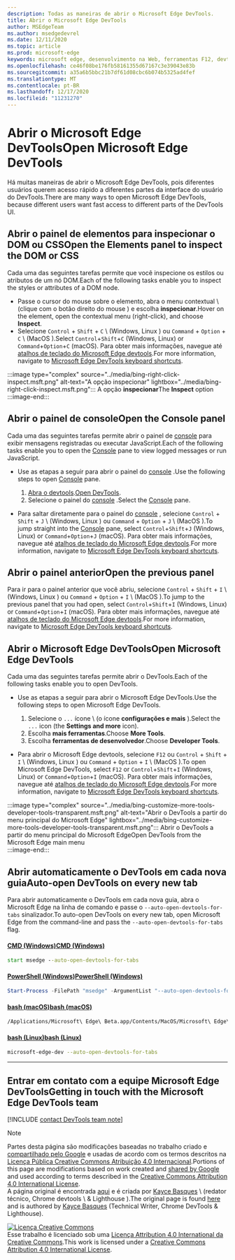 ```yaml
---
description: Todas as maneiras de abrir o Microsoft Edge DevTools.
title: Abrir o Microsoft Edge DevTools
author: MSEdgeTeam
ms.author: msedgedevrel
ms.date: 12/11/2020
ms.topic: article
ms.prod: microsoft-edge
keywords: microsoft edge, desenvolvimento na Web, ferramentas F12, devtools
ms.openlocfilehash: ce46f08be176fb58161355d67167c3e39043e83b
ms.sourcegitcommit: a35a6b5bbc21b7df61d08cbc6b074b5325ad4fef
ms.translationtype: MT
ms.contentlocale: pt-BR
ms.lasthandoff: 12/17/2020
ms.locfileid: "11231270"
---
```

<!-- Copyright Kayce Basques 

   Licensed under the Apache License, Version 2.0 (the "License");
   you may not use this file except in compliance with the License.
   You may obtain a copy of the License at

       https://www.apache.org/licenses/LICENSE-2.0

   Unless required by applicable law or agreed to in writing, software
   distributed under the License is distributed on an "AS IS" BASIS,
   WITHOUT WARRANTIES OR CONDITIONS OF ANY KIND, either express or implied.
   See the License for the specific language governing permissions and
   limitations under the License. -->

# <span data-ttu-id="54944-104">Abrir o Microsoft Edge DevTools</span><span class="sxs-lookup"><span data-stu-id="54944-104">Open Microsoft Edge DevTools</span></span>  

<span data-ttu-id="54944-105">Há muitas maneiras de abrir o Microsoft Edge DevTools, pois diferentes usuários querem acesso rápido a diferentes partes da interface do usuário do DevTools.</span><span class="sxs-lookup"><span data-stu-id="54944-105">There are many ways to open Microsoft Edge DevTools, because different users want fast access to different parts of the DevTools UI.</span></span>  

## <span data-ttu-id="54944-106">Abrir o painel de elementos para inspecionar o DOM ou CSS</span><span class="sxs-lookup"><span data-stu-id="54944-106">Open the Elements panel to inspect the DOM or CSS</span></span>  

<span data-ttu-id="54944-107">Cada uma das seguintes tarefas permite que você inspecione os estilos ou atributos de um nó DOM.</span><span class="sxs-lookup"><span data-stu-id="54944-107">Each of the following tasks enable you to inspect the styles or attributes of a DOM node.</span></span>

*   <span data-ttu-id="54944-108">Passe o cursor do mouse sobre o elemento, abra o menu contextual \ (clique com o botão direito do mouse \) e escolha **inspecionar**.</span><span class="sxs-lookup"><span data-stu-id="54944-108">Hover on the element, open the contextual menu \(right-click\), and choose **Inspect**.</span></span>  
*   <span data-ttu-id="54944-109">Selecione `Control` + `Shift` + `C` \ (Windows, Linux \) ou `Command` + `Option` + `C` \ (MacOS \).</span><span class="sxs-lookup"><span data-stu-id="54944-109">Select `Control`+`Shift`+`C` \(Windows, Linux\) or `Command`+`Option`+`C` \(macOS\).</span></span>  <span data-ttu-id="54944-110">Para obter mais informações, navegue até [atalhos de teclado do Microsoft Edge devtools][DevToolsShortcuts].</span><span class="sxs-lookup"><span data-stu-id="54944-110">For more information, navigate to [Microsoft Edge DevTools keyboard shortcuts][DevToolsShortcuts].</span></span>  

:::image type="complex" source="../media/bing-right-click-inspect.msft.png" alt-text="A opção inspecionar" lightbox="../media/bing-right-click-inspect.msft.png":::
   <span data-ttu-id="54944-112">A opção **inspecionar**</span><span class="sxs-lookup"><span data-stu-id="54944-112">The **Inspect** option</span></span>  
:::image-end:::  

<!--Navigate to [Get Started With Viewing And Changing CSS][GetStartedCSS].  -->  

## <span data-ttu-id="54944-113">Abrir o painel de console</span><span class="sxs-lookup"><span data-stu-id="54944-113">Open the Console panel</span></span>  

<span data-ttu-id="54944-114">Cada uma das seguintes tarefas permite abrir o painel de [console][DevToolsConsoleIndex] para exibir mensagens registradas ou executar JavaScript.</span><span class="sxs-lookup"><span data-stu-id="54944-114">Each of the following tasks enable you to open the [Console][DevToolsConsoleIndex] pane to view logged messages or run JavaScript.</span></span>  

*   <span data-ttu-id="54944-115">Use as etapas a seguir para abrir o painel do [console][DevToolsConsoleIndex] .</span><span class="sxs-lookup"><span data-stu-id="54944-115">Use the following steps to open [Console][DevToolsConsoleIndex] pane.</span></span>  
    
    1.  <span data-ttu-id="54944-116">[Abra o devtools](#open-microsoft-edge-devtools).</span><span class="sxs-lookup"><span data-stu-id="54944-116">[Open DevTools](#open-microsoft-edge-devtools).</span></span>  
    1.  <span data-ttu-id="54944-117">Selecione o painel do [console][DevToolsConsoleIndex] .</span><span class="sxs-lookup"><span data-stu-id="54944-117">Select the [Console][DevToolsConsoleIndex] pane.</span></span>  

*   <span data-ttu-id="54944-118">Para saltar diretamente para o painel do [console][DevToolsConsoleIndex] , selecione `Control` + `Shift` + `J` \ (Windows, Linux \) ou `Command` + `Option` + `J` \ (MacOS \).</span><span class="sxs-lookup"><span data-stu-id="54944-118">To jump straight into the [Console][DevToolsConsoleIndex] pane, select `Control`+`Shift`+`J` \(Windows, Linux\) or `Command`+`Option`+`J` \(macOS\).</span></span>  <span data-ttu-id="54944-119">Para obter mais informações, navegue até [atalhos de teclado do Microsoft Edge devtools][DevToolsShortcuts].</span><span class="sxs-lookup"><span data-stu-id="54944-119">For more information, navigate to [Microsoft Edge DevTools keyboard shortcuts][DevToolsShortcuts].</span></span>  

<!--See [Get Started With The Console][ConsoleGetStarted].  -->

## <span data-ttu-id="54944-120">Abrir o painel anterior</span><span class="sxs-lookup"><span data-stu-id="54944-120">Open the previous panel</span></span>  

<span data-ttu-id="54944-121">Para ir para o painel anterior que você abriu, selecione `Control` + `Shift` + `I` \ (Windows, Linux \) ou `Command` + `Option` + `I` \ (MacOS \).</span><span class="sxs-lookup"><span data-stu-id="54944-121">To jump to the previous panel that you had open, select `Control`+`Shift`+`I` \(Windows, Linux\) or `Command`+`Option`+`I` \(macOS\).</span></span>  <span data-ttu-id="54944-122">Para obter mais informações, navegue até [atalhos de teclado do Microsoft Edge devtools][DevToolsShortcuts].</span><span class="sxs-lookup"><span data-stu-id="54944-122">For more information, navigate to [Microsoft Edge DevTools keyboard shortcuts][DevToolsShortcuts].</span></span>  

## <span data-ttu-id="54944-123">Abrir o Microsoft Edge DevTools</span><span class="sxs-lookup"><span data-stu-id="54944-123">Open Microsoft Edge DevTools</span></span>  

<span data-ttu-id="54944-124">Cada uma das seguintes tarefas permite abrir o DevTools.</span><span class="sxs-lookup"><span data-stu-id="54944-124">Each of the following tasks enable you to open DevTools.</span></span>  

*   <span data-ttu-id="54944-125">Use as etapas a seguir para abrir o Microsoft Edge DevTools.</span><span class="sxs-lookup"><span data-stu-id="54944-125">Use the following steps to open Microsoft Edge DevTools.</span></span>  
    
    1.  <span data-ttu-id="54944-126">Selecione o  `...` ícone \ (o ícone **configurações e mais** ).</span><span class="sxs-lookup"><span data-stu-id="54944-126">Select the  `...` icon \(the **Settings and more** icon\).</span></span>  
    1.  <span data-ttu-id="54944-127">Escolha **mais ferramentas**.</span><span class="sxs-lookup"><span data-stu-id="54944-127">Choose **More Tools**.</span></span>  
    1.  <span data-ttu-id="54944-128">Escolha **ferramentas de desenvolvedor**.</span><span class="sxs-lookup"><span data-stu-id="54944-128">Choose **Developer Tools**.</span></span>  
    
*   <span data-ttu-id="54944-129">Para abrir o Microsoft Edge devtools, selecione `F12` ou `Control` + `Shift` + `I` \ (Windows, Linux \) ou `Command` + `Option` + `I` \ (MacOS \).</span><span class="sxs-lookup"><span data-stu-id="54944-129">To open Microsoft Edge DevTools, select `F12` or `Control`+`Shift`+`I` \(Windows, Linux\) or `Command`+`Option`+`I` \(macOS\).</span></span>  <span data-ttu-id="54944-130">Para obter mais informações, navegue até [atalhos de teclado do Microsoft Edge devtools][DevToolsShortcuts].</span><span class="sxs-lookup"><span data-stu-id="54944-130">For more information, navigate to [Microsoft Edge DevTools keyboard shortcuts][DevToolsShortcuts].</span></span>  

:::image type="complex" source="../media/bing-customize-more-tools-developer-tools-transparent.msft.png" alt-text="Abrir o DevTools a partir do menu principal do Microsoft Edge" lightbox="../media/bing-customize-more-tools-developer-tools-transparent.msft.png":::
   <span data-ttu-id="54944-132">Abrir o DevTools a partir do menu principal do Microsoft Edge</span><span class="sxs-lookup"><span data-stu-id="54944-132">Open DevTools from the Microsoft Edge main menu</span></span>  
:::image-end:::  

## <span data-ttu-id="54944-133">Abrir automaticamente o DevTools em cada nova guia</span><span class="sxs-lookup"><span data-stu-id="54944-133">Auto-open DevTools on every new tab</span></span>  

<span data-ttu-id="54944-134">Para abrir automaticamente o DevTools em cada nova guia, abra o Microsoft Edge na linha de comando e passe o `--auto-open-devtools-for-tabs` sinalizador.</span><span class="sxs-lookup"><span data-stu-id="54944-134">To auto-open DevTools on every new tab, open Microsoft Edge from the command-line and pass the `--auto-open-devtools-for-tabs` flag.</span></span>  

#### [<span data-ttu-id="54944-135">CMD (Windows)</span><span class="sxs-lookup"><span data-stu-id="54944-135">CMD (Windows)</span></span>](#tab/cmd-Windows/)  

<a id="auto-open-devtools-command-line"></a>  

```cmd
start msedge --auto-open-devtools-for-tabs
```  

#### [<span data-ttu-id="54944-136">PowerShell (Windows)</span><span class="sxs-lookup"><span data-stu-id="54944-136">PowerShell (Windows)</span></span>](#tab/powershell-Windows/)  

<a id="auto-open-devtools-command-line"></a>  

```powershell
Start-Process -FilePath "msedge" -ArgumentList "--auto-open-devtools-for-tabs"
```  

#### [<span data-ttu-id="54944-137">bash (macOS)</span><span class="sxs-lookup"><span data-stu-id="54944-137">bash (macOS)</span></span>](#tab/bash-macos/)  

<a id="auto-open-devtools-command-line"></a>  

```bash
/Applications/Microsoft\ Edge\ Beta.app/Contents/MacOS/Microsoft\ Edge\ Beta --auto-open-devtools-for-tabs
```  

#### [<span data-ttu-id="54944-138">bash (Linux)</span><span class="sxs-lookup"><span data-stu-id="54944-138">bash (Linux)</span></span>](#tab/bash-linux/)  

<a id="auto-open-devtools-command-line"></a>  

```bash
microsoft-edge-dev --auto-open-devtools-for-tabs
```  

* * *  

## <span data-ttu-id="54944-139">Entrar em contato com a equipe Microsoft Edge DevTools</span><span class="sxs-lookup"><span data-stu-id="54944-139">Getting in touch with the Microsoft Edge DevTools team</span></span>  

[!INCLUDE [contact DevTools team note](../includes/contact-devtools-team-note.md)]  

<!-- links -->  

[DevToolsConsoleIndex]: ../console/index.md "Visão geral do console | Microsoft Docs"  
[DevtoolsShortcuts]: ../shortcuts/index.md "Atalhos de teclado do Microsoft Edge DevTools-documentos da Microsoft"  

<!--[ConsoleGetStarted]: /microsoft-edge/devtools-guide-chromium/console/get-started ""  -->  
<!--[GetStartedCSS]: /microsoft-edge/devtools-guide-chromium/css "CSS"  -->

> [!NOTE]
> <span data-ttu-id="54944-142">Partes desta página são modificações baseadas no trabalho criado e [compartilhado pelo Google][GoogleSitePolicies] e usadas de acordo com os termos descritos na [Licença Pública Creative Commons Atribuição 4.0 Internacional][CCA4IL].</span><span class="sxs-lookup"><span data-stu-id="54944-142">Portions of this page are modifications based on work created and [shared by Google][GoogleSitePolicies] and used according to terms described in the [Creative Commons Attribution 4.0 International License][CCA4IL].</span></span>  
> <span data-ttu-id="54944-143">A página original é encontrada [aqui](https://developers.google.com/web/tools/chrome-devtools/open) e é criada por [Kayce Basques][KayceBasques] \ (redator técnico, Chrome devtools \ & Lighthouse \).</span><span class="sxs-lookup"><span data-stu-id="54944-143">The original page is found [here](https://developers.google.com/web/tools/chrome-devtools/open) and is authored by [Kayce Basques][KayceBasques] \(Technical Writer, Chrome DevTools \& Lighthouse\).</span></span>  

[![Licença Creative Commons][CCby4Image]][CCA4IL]  
<span data-ttu-id="54944-145">Esse trabalho é licenciado sob uma [Licença Attribution 4.0 International da Creative Commons][CCA4IL].</span><span class="sxs-lookup"><span data-stu-id="54944-145">This work is licensed under a [Creative Commons Attribution 4.0 International License][CCA4IL].</span></span>  

[CCA4IL]: https://creativecommons.org/licenses/by/4.0  
[CCby4Image]: https://i.creativecommons.org/l/by/4.0/88x31.png  
[GoogleSitePolicies]: https://developers.google.com/terms/site-policies  
[KayceBasques]: https://developers.google.com/web/resources/contributors/kaycebasques  
